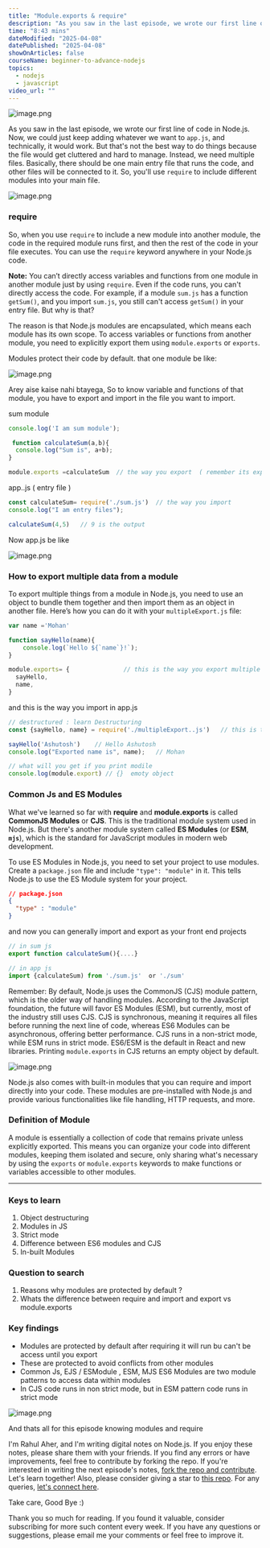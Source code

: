 ```yaml
---
title: "Module.exports & require"
description: "As you saw in the last episode, we wrote our first line of code in Node.js. Now, we could just keep adding whatever we want to app.js, and technically, it would work. But that's not the best way to do things because the file would get cluttered and hard to manage. Instead, we need multiple files.So, you'll use require to include different modules into your main file."
time: "8:43 mins"
dateModified: "2025-04-08"
datePublished: "2025-04-08"
showOnArticles: false
courseName: beginner-to-advance-nodejs
topics:
  - nodejs
  - javascript
video_url: ""
---
```



![image.png](https://res.cloudinary.com/duojkrgue/image/upload/v1743856044/Portfolio/nodeJsCourse/4_q5ssbu.png)

As you saw in the last episode, we wrote our first line of code in Node.js. Now, we could just keep adding whatever we want to `app.js`, and technically, it would work. But that's not the best way to do things because the file would get cluttered and hard to manage. Instead, we need multiple files. Basically, there should be one main entry file that runs the code, and other files will be connected to it. So, you'll use `require` to include different modules into your main file.

![image.png](https://i.ibb.co/s567zyG/11.jpg)

### require

So, when you use `require` to include a new module into another module, the code in the required module runs first, and then the rest of the code in your file executes. You can use the `require` keyword anywhere in your Node.js code.

**Note:** You can’t directly access variables and functions from one module in another module just by using `require`. Even if the code runs, you can't directly access the code. For example, if a module `sum.js` has a function `getSum()`, and you import `sum.js`, you still can't access `getSum()` in your entry file. But why is that?

The reason is that Node.js modules are encapsulated, which means each module has its own scope. To access variables or functions from another module, you need to explicitly export them using `module.exports` or `exports`.

Modules protect their code by default. that one module be like: 

![image.png](https://i.ibb.co/j4bYskd/Capture.jpg)

Arey aise kaise nahi btayega, So to know variable and functions of that module, you have to export and import in the file you  want to import.

sum module

```jsx
console.log('I am sum module');

 function calculateSum(a,b){
  console.log("Sum is", a+b);
}

module.exports =calculateSum  // the way you export  ( remember its export+s not export )
```

app..js ( entry file )

```jsx
const calculateSum= require('./sum.js')  // the way you import
console.log("I am entry files");

calculateSum(4,5)   // 9 is the output
```

Now app.js be like

![image.png](https://i.ibb.co/gtXGg9j/2.jpg)

### How to export multiple data from a module

To export multiple things from a module in Node.js, you need to use an object to bundle them together and then import them as an object in another file. Here’s how you can do it with your `multipleExport.js` file:

```jsx
var name ='Mohan'

function sayHello(name){
    console.log(`Hello ${`name`}!`);
}

module.exports= {               // this is the way you export multiple things
  sayHello,
  name,
}
```

and this is the way you import in app.js

```jsx
// destructured : learn Destructuring
const {sayHello, name} = require('./multipleExport..js')   // this is the way you imported

sayHello('Ashutosh')    // Hello Ashutosh
console.log("Exported name is", name);   // Mohan

// what will you get if you print modile
console.log(module.export) // {}  emoty object 
```

### Common Js and ES Modules

What we've learned so far with **require** and **module.exports** is called **CommonJS Modules** or **CJS**. This is the traditional module system used in Node.js. But there's another module system called **ES Modules** (or **ESM**, **`mjs`**), which is the standard for JavaScript modules in modern web development.

To use ES Modules in Node.js, you need to set your project to use modules. Create a `package.json` file and include `"type": "module"` in it. This tells Node.js to use the ES Module system for your project.

```json
// package.json
{
  "type" : "module"
}
```

and now you can generally import and export as your front end projects

```jsx
// in sum js
export function calculateSum(){....}

// in app js
import {calculateSum) from './sum.js'  or './sum'
```

Remember: By default, Node.js uses the CommonJS (CJS) module pattern, which is the older way of handling modules. According to the JavaScript foundation, the future will favor ES Modules (ESM), but currently, most of the industry still uses CJS. CJS is synchronous, meaning it requires all files before running the next line of code, whereas ES6 Modules can be asynchronous, offering better performance. CJS runs in a non-strict mode, while ESM runs in strict mode. ES6/ESM is the default in React and new libraries. Printing `module.exports` in CJS returns an empty object by default.

![image.png](https://i.ibb.co/Ypv7mBL/3.jpg)

Node.js also comes with built-in modules that you can require and import directly into your code. These modules are pre-installed with Node.js and provide various functionalities like file handling, HTTP requests, and more. 

### Definition of Module

A module is essentially a collection of code that remains private unless explicitly exported. This means you can organize your code into different modules, keeping them isolated and secure, only sharing what's necessary by using the `exports` or `module.exports` keywords to make functions or variables accessible to other modules.

- - -

### Keys to learn

1. Object destructuring
2. Modules in JS
3. Strict mode
4. Difference between ES6 modules and CJS
5. In-built Modules

### Question to search

1. Reasons why modules are protected by default ?
2. Whats the difference between require and import and export vs module.exports

### Key findings

* Modules are protected by default after requiring it will run bu can't be access until you export
* These are protected to avoid conflicts from other modules
* Common Js, EJS  / ESModule , ESM,  MJS ES6 Modules are two module patterns to access data within modules
* In CJS code runs in non strict mode, but in ESM pattern code runs in strict mode

![image.png](https://i.ibb.co/DYZvYqP/5.jpg)

And thats all for this episode knowing modules and require

I'm Rahul Aher, and I'm writing digital notes on Node.js. If you enjoy these notes, please share them with your friends. If you find any errors or have improvements, feel free to contribute by forking the repo. If you're interested in writing the next episode's notes, [fork the repo and contribute](https://github.com/AherRahul/portfolio-v1). Let's learn together! Also, please consider giving a star to [this repo](https://github.com/AherRahul/portfolio-v1). For any queries, [let's connect here](https://rahulaher.netlify.app/contact/).

Take care, Good Bye :) [](https://rahulaher.netlify.app/contact/)



Thank you so much for reading. If you found it valuable, consider subscribing for more such content every week. If you have any questions or suggestions, please email me your comments or feel free to improve it.

